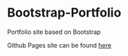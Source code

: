 # Bootstrap-Portfolio
Portfolio site based on Bootstrap

Github Pages site can be found [here](https://james-ritchey.github.io/Bootstrap-Portfolio/)